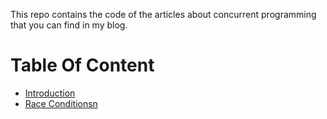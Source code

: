 This repo contains the code of the articles about concurrent programming that you can find in my blog.

# Table Of Content

* [Introduction](http://papermint-designs.com/dmo-blog/2021-01-concurrency--introduction)
* [Race Conditionsn](http://papermint-designs.com/dmo-blog/2021-02-concurrency--race-conditions)



